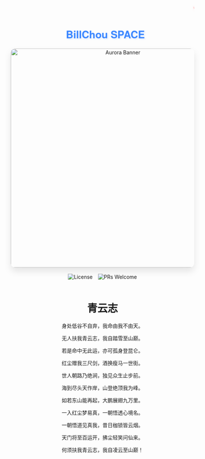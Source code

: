 <div align="center">
  <marquee behavior="scroll" direction="left" scrollamount="8" style="color: #ff6b6b; font-size: 1.2em; font-family: 'Courier New', monospace; text-shadow: 0 0 5px rgba(255,107,107,0.5);">
    ✨ Welcome to BillChou Space • 探索 • 永无止境 ✨ 
  </marquee>
  
  <h1 style="font-family: 'Helvetica Neue', sans-serif; color: #3a86ff; text-shadow: 2px 2px 4px rgba(58,134,255,0.2);">
    🌈 BillChou SPACE 
  </h1>
  
  <img src="https://media.giphy.com/media/3o7abKhOpu0NwenH3O/giphy.gif"  width="600" alt="Aurora Banner" style="border-radius: 12px; box-shadow: 0 10px 20px rgba(0,0,0,0.1);">
</div>
 
<br>
 
<div align="center" style="display: flex; justify-content: center; gap: 15px;">
  <img src="https://img.shields.io/badge/License-MIT-blue?style=for-the-badge"  alt="License">
  <img src="https://img.shields.io/badge/PRs-Welcome-ff69b4?style=for-the-badge&logo=git"  alt="PRs Welcome">
</div>
 
<br>


<div align="center">

  <div class="poem-container">
    <h1 class="poem-title">青云志</h1>
    <div class="poem-content">
      <p class="poem-line fade-in" style="animation-delay: 0.1s">身处低谷不自弃，我命由我不由天。</p>
      <p class="poem-line fade-in" style="animation-delay: 0.2s">无人扶我青云志，我自踏雪至山巅。</p>
      <p class="poem-line fade-in" style="animation-delay: 0.3s">若是命中无此运，亦可孤身登昆仑。</p>
      <p class="poem-line fade-in" style="animation-delay: 0.4s">红尘赠我三尺剑，酒换瘦马一世街。</p>
      <p class="poem-line fade-in" style="animation-delay: 0.5s">世人朝路乃绝涧，独见众生止步前。</p>
      <p class="poem-line fade-in" style="animation-delay: 0.6s">海到尽头天作岸，山登绝顶我为峰。</p>
      <p class="poem-line fade-in" style="animation-delay: 0.7s">如若东山能再起，大鹏展翅九万里。</p>
      <p class="poem-line fade-in" style="animation-delay: 0.8s">一入红尘梦易真，一朝悟透心境名。</p>
      <p class="poem-line fade-in" style="animation-delay: 0.9s">一朝悟道见真我，昔日枷锁皆云烟。</p>
      <p class="poem-line fade-in" style="animation-delay: 1.0s">天门将至百运开，拂尘轻笑问仙来。</p>
      <p class="poem-line fade-in" style="animation-delay: 1.1s">何须扶我青云志，我自凌云至山巅！</p>
   </div>
</div>
